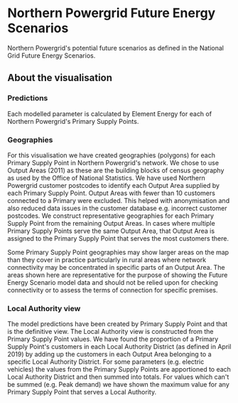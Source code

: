 # Northern Powergrid Future Energy Scenarios

Northern Powergrid's potential future scenarios as defined in the National Grid Future Energy Scenarios.


## About the visualisation

### Predictions

Each modelled parameter is calculated by Element Energy for each of Northern Powergrid's Primary Supply Points.


### Geographies

For this visualisation we have created geographies (polygons) for each Primary Supply Point in Northern Powergrid's network. We chose to use Output Areas (2011) as these are the building blocks of census geography as used by the Office of National Statistics. We have used Northern Powergrid customer postcodes to identify each Output Area supplied by each Primary Supply Point. Output Areas with fewer than 10 customers connected to a Primary were excluded. This helped with anonymisation and also reduced data issues in the customer database e.g. incorrect customer postcodes. We construct representative geographies for each Primary Supply Point from the remaining Output Areas. In cases where multiple Primary Supply Points serve the same Output Area, that Output Area is assigned to the Primary Supply Point that serves the most customers there.

Some Primary Supply Point geographies may show larger areas on the map than they cover in practice particularly in rural areas where network connectivity may be concentrated in specific parts of an Output Area. The areas shown here are representative for the purpose of showing the Future Energy Scenario model data and should not be relied upon for checking connectivity or to assess the terms of connection for specific premises.

### Local Authority view

The model predictions have been created by Primary Supply Point and that is the definitive view. The Local Authority view is constructed from the Primary Supply Point values. We have found the proportion of a Primary Supply Point's customers in each Local Authority District (as defined in April 2019) by adding up the customers in each Output Area belonging to a specific Local Authority District. For some parameters (e.g. electric vehicles) the values from the Primary Supply Points are apportioned to each Local Authority District and then summed into totals. For values which can't be summed (e.g. Peak demand) we have shown the maximum value for any Primary Supply Point that serves a Local Authority.
